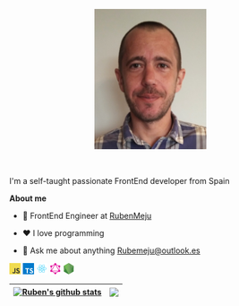 <p align="center"><a href="https://rubenyanez.com"><img width="200px%" style={{border-radius:'50%'}} alt="Hello, I'm Rubén. I do open source!" src="./yo.jpg" /></a></p>

<br />

I'm a self-taught passionate FrontEnd developer from Spain

**About me**

- 💼 FrontEnd Engineer at [RubenMeju](http://rubenyanez.com/)

- ❤️ I love programming

- 💬 Ask me about anything Rubemeju@outlook.es

<code><img height="20" alt="javascript" src="https://raw.githubusercontent.com/github/explore/80688e429a7d4ef2fca1e82350fe8e3517d3494d/topics/javascript/javascript.png"></code>
<code><img height="20" alt="typescript" src="https://raw.githubusercontent.com/github/explore/80688e429a7d4ef2fca1e82350fe8e3517d3494d/topics/typescript/typescript.png"></code>
<code><img height="20" alt="react" src="https://raw.githubusercontent.com/github/explore/80688e429a7d4ef2fca1e82350fe8e3517d3494d/topics/react/react.png"></code>
<code><img height="20" alt="graphql" src="https://raw.githubusercontent.com/github/explore/5c058a388828bb5fde0bcafd4bc867b5bb3f26f3/topics/graphql/graphql.png"></code>
<code><img height="20" alt="nodejs" src="https://raw.githubusercontent.com/github/explore/80688e429a7d4ef2fca1e82350fe8e3517d3494d/topics/nodejs/nodejs.png"></code>    


| <a href="https://github.com/rubenmeju/github-readme-stats"><img align="center" src="https://github-readme-stats.vercel.app/api?username=rubenmeju&show_icons=true&include_all_commits=true&theme=buefy&hide_border=true" alt="Ruben's github stats" /></a> | <a href="https://github.com/rubenmeju/github-readme-stats"><img align="center" src="https://github-readme-stats.vercel.app/api/top-langs/?username=rubenmeju&layout=compact&theme=buefy&hide_border=true" /></a> |
| ------------- | ------------- |
